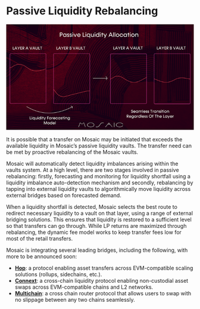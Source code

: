 # Passive Liquidity Rebalancing


![passive_liquidity_allocation](./passive-liquidity-allocation.png)


It is possible that a transfer on Mosaic may be initiated that exceeds the available liquidity in Mosaic’s passive liquidity vaults. The transfer need can be met by proactive rebalancing of the Mosaic vaults.

Mosaic will automatically detect liquidity imbalances arising within the vaults system. At a high level, there are two stages involved in passive rebalancing: firstly, forecasting and monitoring for liquidity shortfall using a liquidity imbalance auto-detection mechanism and secondly, rebalancing by tapping into external liquidity vaults to algorithmically move liquidity across external bridges based on forecasted demand.

When a liquidity shortfall is detected, Mosaic selects the best route to redirect necessary liquidity to a vault on that layer, using a range of external bridging solutions. This ensures that liquidity is restored to a sufficient level so that transfers can go through. While LP returns are maximized through rebalancing, the dynamic fee model works to keep transfer fees low for most of the retail transfers.

Mosaic is integrating several leading bridges, including the following, with more to be announced soon:

* **[Hop](https://hop.exchange/)**: a protocol enabling asset transfers across EVM-compatible scaling solutions (rollups, sidechains, etc.).
* **[Connext](https://connext.network/)**: a cross-chain liquidity protocol enabling non-custodial asset swaps across EVM-compatible chains and L2 networks.
* **[Multichain](https://multichain.org/)**: a cross chain router protocol that allows users to swap with no slippage between any two chains seamlessly.
 